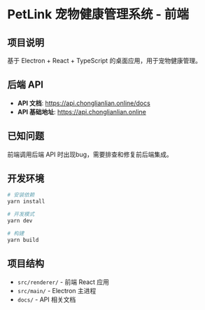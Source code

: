 # PetLink 宠物健康管理系统 - 前端

## 项目说明
基于 Electron + React + TypeScript 的桌面应用，用于宠物健康管理。

## 后端 API
- **API 文档**: https://api.chonglianlian.online/docs
- **API 基础地址**: https://api.chonglianlian.online

## 已知问题
前端调用后端 API 时出现bug，需要排查和修复前后端集成。

## 开发环境
```bash
# 安装依赖
yarn install

# 开发模式
yarn dev

# 构建
yarn build
```

## 项目结构
- `src/renderer/` - 前端 React 应用
- `src/main/` - Electron 主进程
- `docs/` - API 相关文档
